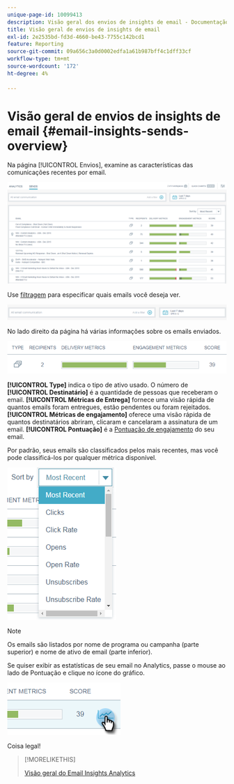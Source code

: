 ```yaml
---
unique-page-id: 10099413
description: Visão geral dos envios de insights de email - Documentação do Marketo - Documentação do produto
title: Visão geral de envios de insights de email
exl-id: 2e2535bd-fd3d-4660-be43-7755c142bcd1
feature: Reporting
source-git-commit: 09a656c3a0d0002edfa1a61b987bff4c1dff33cf
workflow-type: tm+mt
source-wordcount: '172'
ht-degree: 4%

---
```


# Visão geral de envios de insights de email {#email-insights-sends-overview}

Na página [!UICONTROL Envios], examine as características das comunicações recentes por email.

![](assets/one.png)

Use [filtragem](/help/marketo/product-docs/reporting/email-insights/filtering-in-email-insights.md) para especificar quais emails você deseja ver.

![](assets/filtering.png)

No lado direito da página há várias informações sobre os emails enviados.

![](assets/two-1.png)

**[!UICONTROL Type]** indica o tipo de ativo usado.
O número de **[!UICONTROL Destinatário]** é a quantidade de pessoas que receberam o email.
**[!UICONTROL Métricas de Entrega]** fornece uma visão rápida de quantos emails foram entregues, estão pendentes ou foram rejeitados.
**[!UICONTROL Métricas de engajamento]** oferece uma visão rápida de quantos destinatários abriram, clicaram e cancelaram a assinatura de um email.
**[!UICONTROL Pontuação]** é a [Pontuação de engajamento](/help/marketo/product-docs/email-marketing/drip-nurturing/reports-and-notifications/understanding-the-engagement-score.md) do seu email.

Por padrão, seus emails são classificados pelos mais recentes, mas você pode classificá-los por qualquer métrica disponível.

![](assets/three-1.png)

>[!NOTE]
>
>Os emails são listados por nome de programa ou campanha (parte superior) e nome de ativo de email (parte inferior).

Se quiser exibir as estatísticas de seu email no Analytics, passe o mouse ao lado de Pontuação e clique no ícone do gráfico.

![](assets/five.png)

Coisa legal!

>[!MORELIKETHIS]
>
>[Visão geral do Email Insights Analytics](/help/marketo/product-docs/reporting/email-insights/email-insights-analytics-overview.md)
